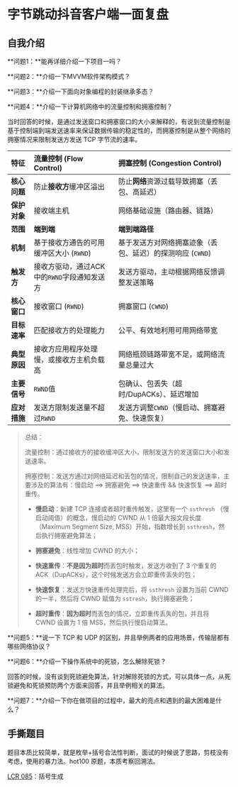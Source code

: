 # 字节跳动抖音客户端一面复盘

## 自我介绍

**问题1：**能再详细介绍一下项目一吗？



**问题2：**介绍一下MVVM软件架构模式？



**问题3：**介绍一下面向对象编程的封装继承多态？



**问题4：**介绍一下计算机网络中的流量控制和拥塞控制？

当时回答的时候，是通过发送窗口和拥塞窗口的大小来解释的，有说到流量控制是基于控制端到端发送速率来保证数据传输的稳定性的，而拥塞控制是从整个网络的拥塞情况来限制发送方发送 TCP 字节流的速率。

| 特征         | 流量控制 (Flow Control)                     | 拥塞控制 (Congestion Control)                             |
| :----------- | :------------------------------------------ | :-------------------------------------------------------- |
| **核心问题** | 防止**接收方**缓冲区溢出                    | 防止**网络**资源过载导致拥塞（丢包、高延迟）              |
| **保护对象** | 接收端主机                                  | 网络基础设施（路由器、链路）                              |
| **范围**     | **端到端**                                  | **端到端路径**                                            |
| **机制**     | 基于接收方通告的可用缓冲区大小 (`RWND`)     | 基于发送方对网络拥塞迹象（丢包、延迟）的探测响应 (`CWND`) |
| **触发方**   | 接收方驱动，通过ACK中的`RWND`字段通知发送方 | 发送方驱动，主动根据网络反馈调整发送策略                  |
| **核心窗口** | 接收窗口 (`RWND`)                           | 拥塞窗口 (`CWND`)                                         |
| **目标速率** | 匹配接收方的处理能力                        | 公平、有效地利用可用网络带宽                              |
| **典型原因** | 接收方应用程序处理慢，或接收方主机负载高    | 网络瓶颈链路带宽不足，或网络流量总量过大                  |
| **主要信号** | `RWND`值                                    | 包确认、包丢失（超时/DupACKs）、延迟增加                  |
| **应对措施** | 发送方限制发送量不超过`RWND`                | 发送方调整`CWND`（慢启动、拥塞避免、快速恢复）            |

> 总结：
>
> 流量控制：通过接收方的接收缓冲区大小，限制发送方的发送窗口大小和发送速率。
>
> 拥塞控制：发送方通过对网络延迟和丢包的情况，限制自己的发送速率，主要涉及的算法有：慢启动 ==> 拥塞避免 ==> 快速重传 && 快速恢复 ==> 超时重传。
>
> - **慢启动**：新建 TCP 连接或者超时重传触发，这里有一个 `ssthresh` （慢启动阈值）的概念，慢启动的 CWND 从 1 倍最大报文段长度（Maximum Segment Size, MSS）开始，指数增长到 `ssthresh`，然后执行拥塞避免算法；
>
> - **拥塞避免**：线性增加 CWND 的大小；
> - **快速重传**：**不是因为超时**而丢包时触发，发送方收到了 3 个重复的 ACK（DupACKs），这个时候发送方会立即重传丢失的包；
> - **快速恢复**：发送方快速重传处理完后，将 `ssthresh` 设置为当前 CWND 的一半，然后将 CWND 赋值为 `sstresh`，执行拥塞避免；
> - **超时重传**：**因为超时**而丢包的情况，立即重传丢失的包，并且将 CWND 设置为 1 倍 MSS，然后执行慢启动算法。



**问题5：**说一下 TCP 和 UDP 的区别，并且举例两者的应用场景，传输层都有哪些网络协议？



**问题6：**介绍一下操作系统中的死锁，怎么解除死锁？

回答的时候，没有谈到死锁避免算法，针对解除死锁的方式，可以具体一点，从死锁避免和死锁预防两个方面来回答，并且举例相关的算法。



**问题7：**介绍一下你在做项目的过程中，最大的亮点和遇到的最大困难是什么？



## 手撕题目

题目本质比较简单，就是枚举+括号合法性判断，面试的时候说了思路，剪枝没有考虑，使用的暴力法。hot100 原题，本质考察回溯法。

[LCR 085](https://leetcode.cn/problems/IDBivT/description/)：括号生成

